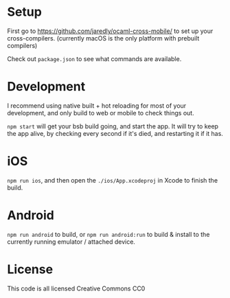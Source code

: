 # Setup

First go to https://github.com/jaredly/ocaml-cross-mobile/ to set up your cross-compilers. (currently macOS is the only platform with prebuilt compilers)

Check out `package.json` to see what commands are available.

# Development

I recommend using native built + hot reloading for most of your development, and only build to web or mobile to check things out.

`npm start` will get your bsb build going, and start the app. It will try to keep the app alive, by checking every second if it's died, and restarting it if it has.


# iOS

`npm run ios`, and then open the `./ios/App.xcodeproj` in Xcode to finish the build.

# Android

`npm run android` to build, or `npm run android:run` to build & install to the currently running emulator / attached device.

# License

This code is all licensed Creative Commons CC0
